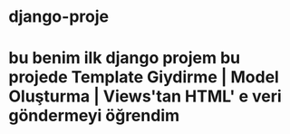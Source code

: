 # django-proje <h1>bu benim ilk django projem bu projede Template Giydirme | Model Oluşturma | Views'tan HTML' e veri göndermeyi öğrendim</h1>
